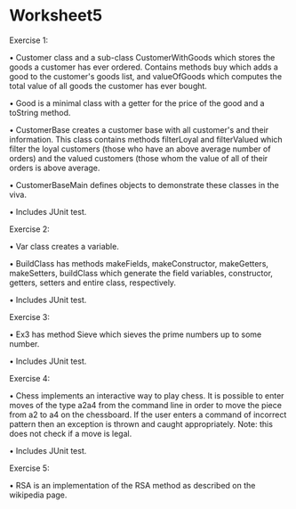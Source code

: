 # Worksheet5


Exercise 1: 

• Customer class and a sub-class CustomerWithGoods which stores the goods a customer has ever ordered. Contains methods buy which adds a good to the customer's goods list, and valueOfGoods which computes the total value of all goods the customer has ever bought.

• Good is a minimal class with a getter for the price of the good and a toString method.

• CustomerBase creates a customer base with all customer's and their information. This class contains methods filterLoyal and filterValued which filter the loyal customers (those who have an above average number of orders) and the valued customers (those whom the value of all of their orders is above average. 

• CustomerBaseMain defines objects to demonstrate these classes in the viva. 

• Includes JUnit test.


Exercise 2:

• Var class creates a variable.

• BuildClass has methods makeFields, makeConstructor, makeGetters, makeSetters, buildClass which generate the field variables, constructor, getters, setters and entire class, respectively.

• Includes JUnit test.



Exercise 3:

• Ex3 has method Sieve which sieves the prime numbers up to some number.

• Includes JUnit test.


Exercise 4: 

• Chess implements an interactive way to play chess. It is possible to enter moves of the type a2a4 from the command line in order to move the piece from a2 to a4 on the chessboard. If the user enters a command of incorrect pattern then an exception is thrown and caught appropriately. Note: this does not check if a move is legal.

• Includes JUnit test.


Exercise 5:

• RSA is an implementation of the RSA method as described on the wikipedia page. 

